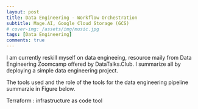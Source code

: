 ```yaml
---
layout: post
title: Data Engineering - Workflow Orchestration 
subtitle: Mage.AI, Google Cloud Storage (GCS)
# cover-img: /assets/img/music.jpg
tags: [Data Engineering]
comments: true
---
```


I am currently reskill myself on data engineeing, resource maily from Data Engineering Zoomcamp offered by DataTalks.Club. I summarize all by deploying a simple data engineering project.

The tools used and the role of the tools for the data engineering pipeline summarzie in Figure below.

Terraform : infrastructure as code tool